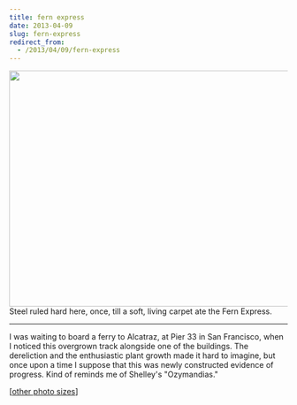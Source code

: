 ```yaml
---
title: fern express
date: 2013-04-09
slug: fern-express
redirect_from:
  - /2013/04/09/fern-express
---
```


<p class="haiku"><a href="http://www.flickr.com/photos/daniel_hardman/8314126286/"><img class="aligncenter" alt="" src="http://farm9.staticflickr.com/8360/8314126286_3f68db4aed_z.jpg" width="640" height="427" /></a>Steel ruled hard here, once,
till a soft, living carpet
ate the Fern Express.</p>
<hr />
I was waiting to board a ferry to Alcatraz, at Pier 33 in San Francisco, when I noticed this overgrown track alongside one of the buildings. The dereliction and the enthusiastic plant growth made it hard to imagine, but once upon a time I suppose that this was newly constructed evidence of progress. Kind of reminds me of Shelley's "Ozymandias."

[<a href="http://www.flickr.com/photos/daniel_hardman/8314126286/sizes/l/" target="_blank">other photo sizes</a>]